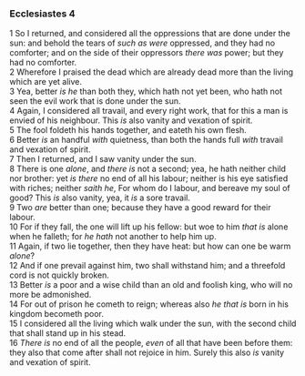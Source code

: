 ### Ecclesiastes 4

1 So I returned, and considered all the oppressions that are done under the sun: and behold the tears of *such as were* oppressed, and they had no comforter; and on the side of their oppressors *there was* power; but they had no comforter.  
2 Wherefore I praised the dead which are already dead more than the living which are yet alive.  
3 Yea, better *is he* than both they, which hath not yet been, who hath not seen the evil work that is done under the sun.  
4 Again, I considered all travail, and every right work, that for this a man is envied of his neighbour. This *is* also vanity and vexation of spirit.  
5 The fool foldeth his hands together, and eateth his own flesh.  
6 Better *is* an handful *with* quietness, than both the hands full *with* travail and vexation of spirit.  
7 Then I returned, and I saw vanity under the sun.  
8 There is one *alone*, and *there is* not a second; yea, he hath neither child nor brother: yet *is there* no end of all his labour; neither is his eye satisfied with riches; neither *saith he*, For whom do I labour, and bereave my soul of good? This *is* also vanity, yea, it *is* a sore travail.  
9 Two *are* better than one; because they have a good reward for their labour.  
10 For if they fall, the one will lift up his fellow: but woe to him *that is* alone when he falleth; for *he hath* not another to help him up.  
11 Again, if two lie together, then they have heat: but how can one be warm *alone*?  
12 And if one prevail against him, two shall withstand him; and a threefold cord is not quickly broken.  
13 Better *is* a poor and a wise child than an old and foolish king, who will no more be admonished.  
14 For out of prison he cometh to reign; whereas also *he that is* born in his kingdom becometh poor.  
15 I considered all the living which walk under the sun, with the second child that shall stand up in his stead.  
16 *There is* no end of all the people, *even* of all that have been before them: they also that come after shall not rejoice in him. Surely this also *is* vanity and vexation of spirit.  
